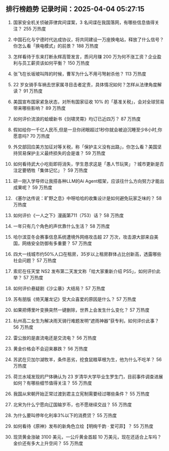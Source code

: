 
## 排行榜趋势 记录时间：2025-04-04 05:27:15
  
  1. 国家安全机关侦破菲律宾间谍案，3 名间谍在我国落网，有哪些信息值得关注？ 255 万热度
    
  2. 中国石化与宁德时代达成协议，将共同建设一万座换电站，释放了什么信号？你怎么看「换电模式」的前景？ 188 万热度
    
  3. 怎样看待于东来打断永辉高管发言，质问月赚 200 万为何不涨工资？企业盈利与员工薪资该如何平衡？ 150 万热度
    
  4. 张飞在长坂坡叫阵的时候，曹军为什么不用弓弩射杀他？ 113 万热度
    
  5. 22 岁女骑手车祸去世家属寻目击者定责，具体情况如何？怎样从法律角度解读？ 91 万热度
    
  6. 美国宣布国家紧急状态，对所有国家征收 10% 的「基准关税」，会对全球贸易带来哪些影响？ 89 万热度
    
  7. 如何评价流浪的蛤蟆新书《剑啸灵霄》均订已近四万？ 87 万热度
    
  8. 假如给你一千亿人民币,但是一旦你闭眼超过1秒你就会被迫沉睡至少8小时,你愿意吗? 70 万热度
    
  9. 外交部回应美方加征对等关税，称「保护主义没有出路」，你怎么看？美国坚持贸易保护主义最终损失的会是谁？ 59 万热度
    
  10. 如何看待武大小吃街即将消失，学生恳求这是「愚人节玩笑」？城市更新是否注定要牺牲「集体记忆」？ 59 万热度
    
  11. 研一刚入学导师让我搭各种LLM的Ai Agent框架，应该往什么方向努力才能出成果呢？ 59 万热度
    
  12. 《塞尔达传说：旷野之息》中呀哈哈的收集设计是如何避免玩家乏味的？ 58 万热度
    
  13. 如何评价《一人之下》漫画第711（753）话？ 58 万热度
    
  14. 一年只有几个角色的声优靠什么生活？ 58 万热度
    
  15. 哈尔滨亚冬会赛事信息系统遭境外网络攻击超 27 万次，攻击源大部来自美国，网络安全防御有多重要？ 57 万热度
    
  16. 四大一线城市约50%人口在租房，35岁以上租房群体占比创新高，透露哪些社会问题？ 57 万热度
    
  17. 索尼在任天堂 NS2 发布第二天发文称「给大家重新介绍 PS5」，如何评价此举？ 57 万热度
    
  18. 如何评价悬疑剧《沙尘暴》大结局？ 57 万热度
    
  19. 苏有朋版《倚天屠龙记》受大众喜爱的原因是什么？ 57 万热度
    
  20. 如果把傅里叶变换突然一键删除，世界上会发生什么变化？ 57 万热度
    
  21. 杭州高二女生为解决雨天骑行难题发明“遮雨神器”获专利，如何评价此事？ 56 万热度
    
  22. 雷公放的是直流电还是交流电？ 56 万热度
    
  23. 黄金价格会不会迎来暴跌？ 56 万热度
    
  24. 苏武在贝加尔湖牧羊，条件恶劣，挖食鼠粮草根为生，他为什么不吃羊？ 56 万热度
    
  25. 荷兰水域发现的尸体确认为 23 岁清华大学毕业生罗生门，目前事件调查进展如何？有哪些细节值得关注？ 55 万热度
    
  26. 我国从宋朝开始正常过渡到君主立宪制需要经过哪些条件？ 55 万热度
    
  27. 北宋为什么宁愿向辽国输岁币，也不愿继续交战？ 55 万热度
    
  28. 为什么要叫停年化利率3%以下的消费贷？ 55 万热度
    
  29. 如何看待《原神》发布的新角色立绘【明绚千韵 · 爱可菲】？ 55 万热度
    
  30. 现货黄金涨破 3100 美元，一公斤黄金首超 10 万美元，现在还适合上车吗？金价还有多大上升空间？ 55 万热度
    